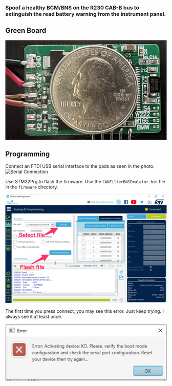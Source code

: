 ### Spoof a healthy BCM/BNS on the R230 CAB-B bus to extinguish the read battery warning from the instrument panel.

## Green Board
![Green Board](res/green.png)

## Programming

Connect an FTDI USB serial interface to the pads  as seen in the photo.
![Serial Connection](res/program.png)

Use STM32Prg to flash the firmware. Use the `CANFilterBNSEmulator.bin` file in the `firmware` directory.

![stm32prg](res/stm32prg.png)

The first time you press connect, you may see this error. Just keep trying. I always see it at least once.

![error](res/error.png)

